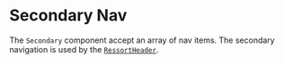 # Secondary Nav

The `Secondary` component accept an array of nav items. The secondary navigation is used by the [`RessortHeader`](/styleguide/components/ressort-header).
